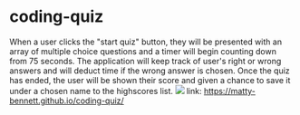 # coding-quiz
When a user clicks the "start quiz" button, they will be presented with an array of multiple choice questions and a timer will begin counting down from 75 seconds. The application will keep track of user's right or wrong answers and will deduct time if the wrong answer is chosen. Once the quiz has ended, the user will be shown their score and given a chance to save it under a chosen name to the highscores list.
<img src="./assets/images/coding-quiz-sc"/>
link: https://matty-bennett.github.io/coding-quiz/

